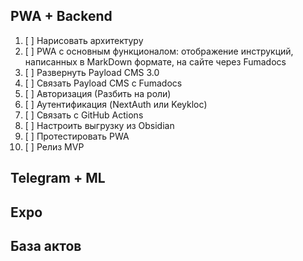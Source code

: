 ## PWA + Backend

1. [ ] Нарисовать архитектуру
2. [ ] PWA с основным функционалом: отображение инструкций, написанных в MarkDown формате, на сайте через Fumadocs
3. [ ] Развернуть Payload CMS 3.0
4. [ ] Связать Payload CMS c Fumadocs
5. [ ] Авторизация (Разбить на роли)
6. [ ] Аутентификация (NextAuth или Keykloc)
7. [ ] Связать с GitHub Actions
8. [ ] Настроить выгрузку из Obsidian
9. [ ] Протестировать PWA
10. [ ] Релиз MVP

## Telegram + ML

## Expo

## База актов

